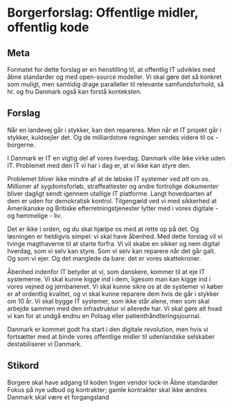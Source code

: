 # Borgerforslag: Offentlige midler, offentlig kode

## Meta
Formatet for dette forslag er en henstilling til, at offentlig IT udvikles med åbne
standarder og med open-source modeller. Vi skal gøre det så konkret som muligt, men 
samtidig drage paralleller til relevante samfundsforhold, så hr. og fru Danmark også 
kan forstå konteksten.

## Forslag
Når en landevej går i stykker, kan den repareres. Men når et IT projekt går i stykker,
kuldsejler det. Og de milliardstore regninger sendes videre til os - borgerne.

I Danmark er IT en vigtig del af vores hverdag. Danmark ville ikke virke uden IT.
Problemet med den IT vi har i dag er, at vi ikke kan styre den.

Problemet bliver ikke mindre af at de løbske IT systemer ved *alt* om os. Millioner
af sygdomsforløb, straffeattester og andre fortrolige dokumenter bliver dagligt sendt
igennem utallige IT platforme. Langt hovedparten af dem er uden for demokratisk
kontrol. Tilgengæld ved vi med sikkerhed at Amerikanske og Britiske
efterretningstjenester lytter med i vores digitale - og hemmelige - liv.

Det er ikke i orden, og du skal hjælpe os med at rette op på det. Og løsningen
er heldigvis simpel: vi skal have åbenhed.
Med dette forslag vil vi tvinge magthaverne til at starte forfra. Vi vil
skabe en sikker og nem digital hverdag, som vi selv kan styre. Som vi selv kan
reparere når det går galt. Og som vi ejer.
Og det manglede da bare: det er vores skattekroner.

Åbenhed indenfor IT betyder at vi, som danskere, kommer til at eje IT systemerne. Vi
skal kunne kigge ind i dem, ligesom man kan kigge ind i vores vejned og jernbanenet.
Vi skal kunne sikre os at de systemer vi køber er af ordentlig kvalitet, og vi
skal kunne reparere dem hvis de går i stykker om 10 år. Vi skal bygge IT systemer,
som ikke står alene, men som skal arbejde sammen med den infrastruktur vi allerede
har. Vi skal gøre alt hvad vi kan for at undgå endnu en Polsag eller
patienthåndteringsjournal.

Danmark er kommet godt fra start i den digitale revolution, men hvis vi fortsætter
med at binde vores offentlige midler til udenlandske selskaber destabiliserer vi
Danmark. 

## Stikord
Borgere skal have adgang til koden
Ingen vendor lock-in
Åbne standarder
Fokus på nye udbud og kontrakter; gamle kontrakter skal ikke ændres
Danmark skal være et forgangsland
